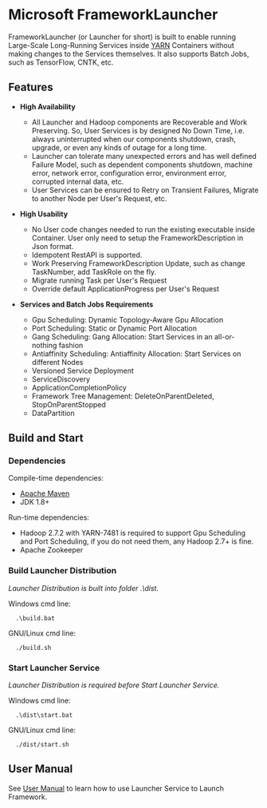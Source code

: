 <!--
  Copyright (c) Microsoft Corporation
  All rights reserved.

  MIT License

  Permission is hereby granted, free of charge, to any person obtaining a copy of this software and associated
  documentation files (the "Software"), to deal in the Software without restriction, including without limitation
  the rights to use, copy, modify, merge, publish, distribute, sublicense, and/or sell copies of the Software, and
  to permit persons to whom the Software is furnished to do so, subject to the following conditions:
  The above copyright notice and this permission notice shall be included in all copies or substantial portions of the Software.

  THE SOFTWARE IS PROVIDED *AS IS*, WITHOUT WARRANTY OF ANY KIND, EXPRESS OR IMPLIED, INCLUDING
  BUT NOT LIMITED TO THE WARRANTIES OF MERCHANTABILITY, FITNESS FOR A PARTICULAR PURPOSE AND
  NONINFRINGEMENT. IN NO EVENT SHALL THE AUTHORS OR COPYRIGHT HOLDERS BE LIABLE FOR ANY CLAIM,
  DAMAGES OR OTHER LIABILITY, WHETHER IN AN ACTION OF CONTRACT, TORT OR OTHERWISE, ARISING FROM,
  OUT OF OR IN CONNECTION WITH THE SOFTWARE OR THE USE OR OTHER DEALINGS IN THE SOFTWARE.
-->

# Microsoft FrameworkLauncher

FrameworkLauncher (or Launcher for short) is built to enable running Large-Scale Long-Running Services inside [YARN](http://hadoop.apache.org/) Containers without making changes to the Services themselves. It also supports Batch Jobs, such as TensorFlow, CNTK, etc.

## Features

* **High Availability**
    
    * All Launcher and Hadoop components are Recoverable and Work Preserving. So, User Services is by designed No Down Time, i.e. always uninterrupted when our components shutdown, crash, upgrade, or even any kinds of outage for a long time.
    * Launcher can tolerate many unexpected errors and has well defined Failure Model, such as dependent components shutdown, machine error, network error, configuration error, environment error, corrupted internal data, etc.
    * User Services can be ensured to Retry on Transient Failures, Migrate to another Node per User's Request, etc.

* **High Usability**
    
    * No User code changes needed to run the existing executable inside Container. User only need to setup the FrameworkDescription in Json format.
    * Idempotent RestAPI is supported.
    * Work Preserving FrameworkDescription Update, such as change TaskNumber, add TaskRole on the fly.
    * Migrate running Task per User's Request
    * Override default ApplicationProgress per User's Request

* **Services and Batch Jobs Requirements**
    
    * Gpu Scheduling: Dynamic Topology-Aware Gpu Allocation
    * Port Scheduling: Static or Dynamic Port Allocation
    * Gang Scheduling: Gang Allocation: Start Services in an all-or-nothing fashion
    * Antiaffinity Scheduling: Antiaffinity Allocation: Start Services on different Nodes
    * Versioned Service Deployment
    * ServiceDiscovery
    * ApplicationCompletionPolicy
    * Framework Tree Management: DeleteOnParentDeleted, StopOnParentStopped
    * DataPartition

## Build and Start

### Dependencies

Compile-time dependencies:

* [Apache Maven](http://maven.apache.org/)
* JDK 1.8+

Run-time dependencies:

* Hadoop 2.7.2 with YARN-7481 is required to support Gpu Scheduling and Port Scheduling, if you do not need them, any Hadoop 2.7+ is fine.
* Apache Zookeeper

### Build Launcher Distribution

*Launcher Distribution is built into folder .\dist.*

Windows cmd line:

      .\build.bat
    

GNU/Linux cmd line:

      ./build.sh
    

### Start Launcher Service

*Launcher Distribution is required before Start Launcher Service.*

Windows cmd line:

      .\dist\start.bat
    

GNU/Linux cmd line:

      ./dist/start.sh
    

## User Manual

See [User Manual](doc/USERMANUAL.md) to learn how to use Launcher Service to Launch Framework.